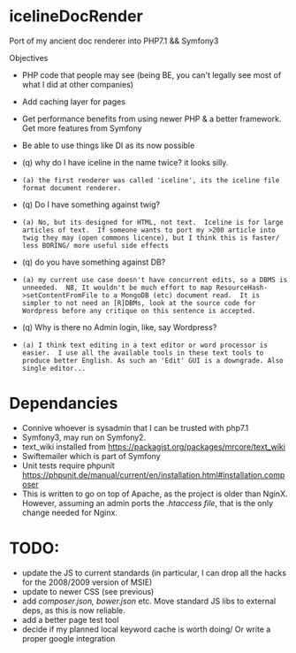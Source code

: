 # icelineDocRender
Port of my ancient doc renderer into PHP7.1 &amp;&amp; Symfony3 

Objectives
* PHP code that people may see (being BE, you can't legally see most of what I did at other companies) 
* Add caching layer for pages
* Get performance benefits from using newer PHP & a better framework.  Get more features from Symfony 
* Be able to use things like DI as its now possible 

* (q) why do I have iceline in the name twice? it looks silly.
*     (a) the first renderer was called 'iceline', its the iceline file format document renderer.
* (q) Do I have something against twig?
*     (a) No, but its designed for HTML, not text.  Iceline is for large articles of text.  If someone wants to port my >200 article into twig they may (open commons licence), but I think this is faster/ less BORING/ more useful side effects 
* (q) do you have something against DB?
*     (a) my current use case doesn't have concurrent edits, so a DBMS is unneeded.  NB, It wouldn't be much effort to map ResourceHash->setContentFromFile to a MongoDB (etc) document read.  It is simpler to not need an [R]DBMs, look at the source code for Wordpress before any critique on this sentence is accepted.
* (q) Why is there no Admin login, like, say Wordpress?
*     (a) I think text editing in a text editor or word processor is easier.  I use all the available tools in these text tools to produce better English. As such an 'Edit' GUI is a downgrade. Also single editor...


# Dependancies
* Connive whoever is sysadmin that I can be trusted with php7.1
* Symfony3, may run on Symfony2.
* text_wiki installed from https://packagist.org/packages/mrcore/text_wiki 
* Swiftemailer which is part of Symfony 
* Unit tests require phpunit https://phpunit.de/manual/current/en/installation.html#installation.composer
* This is written to go on top of Apache, as the project is older than NginX. However, assuming an admin ports the *.htaccess file*, that is the only change needed for Nginx.

# TODO:
* update the JS to current standards (in particular, I can drop all the hacks for the 2008/2009 version of MSIE)
* update to newer CSS (see previous)
* add *composer.json, bower.json* etc.  Move standard JS libs to external deps, as this is now reliable.
* add a better page test tool
* decide if my planned local keyword cache is worth doing/ Or write a proper google integration

